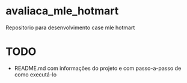 # avaliaca_mle_hotmart
Repositorio para desenvolvimento case mle hotmart

# TODO

- README.md com informações do projeto e com passo-a-passo de como executá-lo
